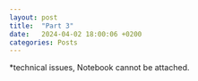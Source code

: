 ```yaml
---
layout: post
title:  "Part 3"
date:   2024-04-02 18:00:06 +0200
categories: Posts
---
```

*technical issues, Notebook cannot be attached. 
